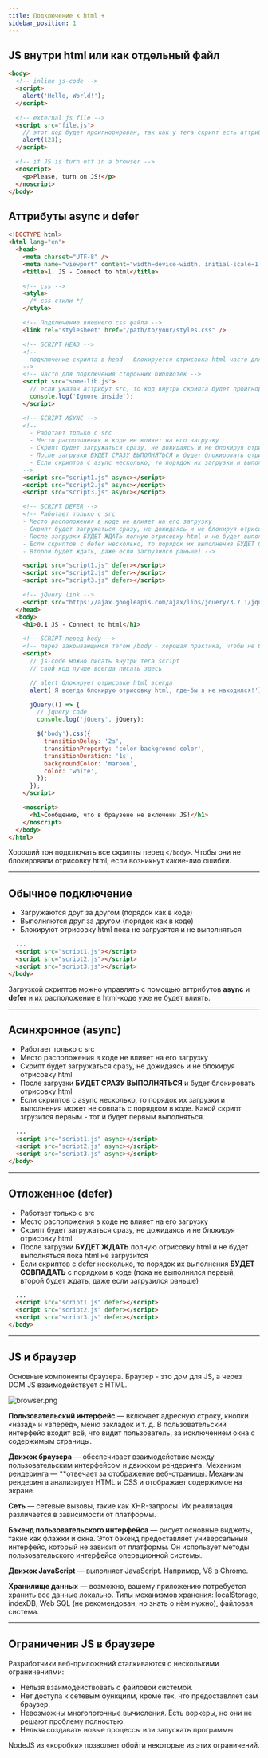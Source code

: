 ```yaml
---
title: Подключение к html +
sidebar_position: 1
---
```


## JS внутри html или как отдельный файл

```html
<body>
  <!-- inline js-code -->
  <script>
    alert('Hello, World!');
  </script>

  <!-- external js file -->
  <script src="file.js">
    // этот код будет проигнорирован, так как у тега скрипт есть аттрибут src
    alert(123);
  </script>

  <!-- if JS is turn off in a browser -->
  <noscript>
    <p>Please, turn on JS!</p>
  </noscript>
</body>
```

## Аттрибуты async и defer

```html
<!DOCTYPE html>
<html lang="en">
  <head>
    <meta charset="UTF-8" />
    <meta name="viewport" content="width=device-width, initial-scale=1.0" />
    <title>1. JS - Connect to html</title>

    <!-- css -->
    <style>
      /* css-стили */
    </style>

    <!-- Подключение внешнего css файла -->
    <link rel="stylesheet" href="/path/to/your/styles.css" />

    <!-- SCRIPT HEAD -->
    <!--  
      подключение скрипта в head - блокируется отрисовка html часто для подключения сторонних библиотек, будет блокироваться отрисовка html пока на загрузится скрипт
    -->
    <!-- часто для подключения сторонних библиотек -->
    <script src="some-lib.js">
      // если указан аттрибут src, то код внутри скрипта будет проигнорирован
      console.log('Ignore inside');
    </script>

    <!-- SCRIPT ASYNC -->
    <!-- 
      - Работает только с src
      - Место расположения в коде не влияет на его загрузку
      - Скрипт будет загружаться сразу, не дожидаясь и не блокируя отрисовку html
      - После загрузки БУДЕТ СРАЗУ ВЫПОЛНЯТЬСЯ и будет блокировать отрисовку html
      - Если скриптов с async несколько, то порядок их загрузки и выполнения может не совпать с порядком в коде. Какой скрипт загрузится первым - тот и будет первым выполняться. 
    -->
    <script src="script1.js" async></script>
    <script src="script2.js" async></script>
    <script src="script3.js" async></script>

    <!-- SCRIPT DEFER -->
    <!-- Работает только с src
    - Место расположения в коде не влияет на его загрузку
    - Скрипт будет загружаться сразу, не дожидаясь и не блокируя отрисовку html
    - После загрузки БУДЕТ ЖДАТЬ полную отрисовку html и не будет выполняться пока html не загрузится
    - Если скриптов с defer несколько, то порядок их выполнения БУДЕТ СОВПАДАТЬ с порядком в коде (пока не выполнился первый,
    - Второй будет ждать, даже если загрузился раньше) -->

    <script src="script1.js" defer></script>
    <script src="script2.js" defer></script>
    <script src="script3.js" defer></script>

    <!-- jQuery link -->
    <script src="https://ajax.googleapis.com/ajax/libs/jquery/3.7.1/jquery.min.js"></script>
  </head>
  <body>
    <h1>0.1 JS - Connect to html</h1>

    <!-- SCRIPT перед body -->
    <!-- перез закрывающимся тэгом /body - хорошая практика, чтобы не блокировалось отрисовка html -->
    <script>
      // js-code можно писать внутри тега script
      // свой код лучше всегда писать здесь

      // alert блокирует отрисовке html всегда
      alert('Я всегда блокирую отрисовку html, где-бы я не находился!');

      jQuery(() => {
        // jquery code
        console.log('jQuery', jQuery);

        $('body').css({
          transitionDelay: '2s',
          transitionProperty: 'color background-color',
          transitionDuration: '1s',
          backgroundColor: 'maroon',
          color: 'white',
        });
      });
    </script>

    <noscript>
      <h1>Сообщение, что в браузене не включени JS!</h1>
    </noscript>
  </body>
</html>
```

Хороший тон подключать все скрипты перед `</body>`. Чтобы они не блокировали отрисовку html, если возникнут какие-лио ошибки.

---

## Обычное подключение

- Загружаются друг за другом (порядок как в коде)
- Выполняются друг за другом (порядок как в коде)
- Блокируют отрисовку html пока не загрузятся и не выполняться

```html
  ...
  <script src="script1.js"></script>
  <script src="script2.js"></script>
  <script src="script3.js"></script>
</body>
```

Загрузкой скриптов можно управлять с помощью аттрибутов **async** и **defer** и их расположение в html-коде уже не будет влиять.

---

## Асинхронное (async)

- Работает только с src
- Место расположения в коде не влияет на его загрузку
- Скрипт будет загружаться сразу, не дожидаясь и не блокируя отрисовку html
- После загрузки **БУДЕТ СРАЗУ ВЫПОЛНЯТЬСЯ** и будет блокировать отрисовку html
- Если скриптов с async несколько, то порядок их загрузки и выполнения может не совпать с порядком в коде. Какой скрипт згрузится первым - тот и будет первым выполняться.

```html
  ...
  <script src="script1.js" async></script>
  <script src="script2.js" async></script>
  <script src="script3.js" async></script>
</body>
```

---

## Отложенное (defer)

- Работает только с src
- Место расположения в коде не влияет на его загрузку
- Скрипт будет загружаться сразу, не дожидаясь и не блокируя отрисовку html
- После загрузки **БУДЕТ ЖДАТЬ** полную отрисовку html и не будет выполняться пока html не загрузится
- Если скриптов с defer несколько, то порядок их выполнения **БУДЕТ СОВПАДАТЬ** с порядком в коде (пока не выполнился первый, второй будет ждать, даже если загрузился раньше)

```html
  ...
  <script src="script1.js" defer></script>
  <script src="script2.js" defer></script>
  <script src="script3.js" defer></script>
</body>
```

---

## JS и браузер

Основные компоненты браузера. Браузер - это дом для JS, а через DOM JS взаимодействует с HTML.

<img src="../../../../../img/frontend/browser.png" alt="browser.png" />

**Пользовательский интерфейс** — включает адресную строку, кнопки «назад» и «вперёд», меню закладок и т. д. В пользовательский интерфейс входит всё, что видит пользователь, за исключением окна с содержимым страницы.

**Движок браузера** — обеспечивает взаимодействие между пользовательским интерфейсом и движком рендеринга.
Механизм рендеринга — \*\*отвечает за отображение веб-страницы. Механизм рендеринга анализирует HTML и CSS и отображает содержимое на экране.

**Сеть** — сетевые вызовы, такие как XHR-запросы. Их реализация различается в зависимости от платформы.

**Бэкенд пользовательского интерфейса** — рисует основные виджеты, такие как флажки и окна. Этот бэкенд предоставляет универсальный интерфейс, который не зависит от платформы. Он использует методы пользовательского интерфейса операционной системы.

**Движок JavaScript** — выполняет JavaScript. Например, V8 в Сhrome.

**Хранилище данных** — возможно, вашему приложению потребуется хранить все данные локально. Типы механизмов хранения: localStorage, indexDB, Web SQL (не рекомендован, но знать о нём нужно), файловая система.

---

## Ограничения JS в браузере

Разработчики веб-приложений сталкиваются с несколькими ограничениями:

- Нельзя взаимодействовать с файловой системой.
- Нет доступа к сетевым функциям, кроме тех, что предоставляет сам браузер.
- Невозможны многопоточные вычисления. Есть воркеры, но они не решают проблему полностью.
- Нельзя создавать новые процессы или запускать программы.

NodeJS из «коробки» позволяет обойти некоторые из этих ограничений.
